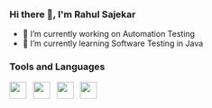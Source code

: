 ### Hi there 👋, I'm Rahul Sajekar

<!--
**rahulsajekar/rahulsajekar** is a ✨ _special_ ✨ repository because its `README.md` (this file) appears on your GitHub profile.

Here are some ideas to get you started:

- 🔭 I’m currently working on ...
- 🌱 I’m currently learning .....
- 👯 I’m looking to collaborate on ...
- 🤔 I’m looking for help with ...
- 💬 Ask me about ...
- 📫 How to reach me: ...
- 😄 Pronouns: ...
- ⚡ Fun fact: ...
-->
- 🔭 I’m currently working on Automation Testing
- 🌱 I’m currently learning Software Testing in Java


### Tools and Languages
<img src="https://logos-download.com/wp-content/uploads/2016/10/Java_logo_icon.png" height="30px">&nbsp;&nbsp;&nbsp;<img src="https://encrypted-tbn0.gstatic.com/images?q=tbn%3AANd9GcRAfrL-XVYc3kmLM4dmBEwnzBuEBizJ2so-Aw&usqp=CAU" height="30px">&nbsp;&nbsp;&nbsp;<img src="https://cdn.iconscout.com/icon/free/png-512/c-programming-569564.png" height="30px" >&nbsp;&nbsp;&nbsp;<img src="https://www.freepnglogos.com/uploads/html5-logo-png/html5-logo-devextreme-multi-purpose-controls-html-javascript-3.png" height="30px">
